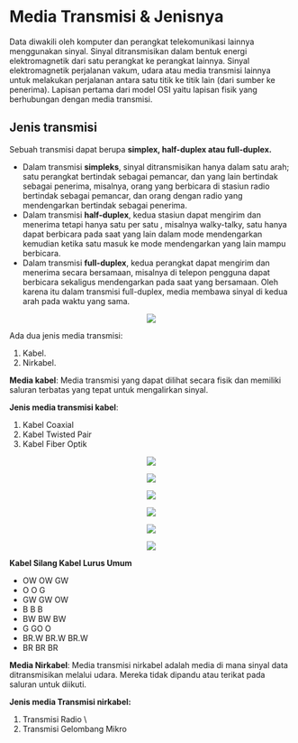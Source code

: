 # Media Transmisi & Jenisnya
Data diwakili oleh komputer dan perangkat telekomunikasi lainnya menggunakan sinyal. Sinyal ditransmisikan dalam bentuk energi elektromagnetik dari satu perangkat ke perangkat lainnya. Sinyal elektromagnetik perjalanan vakum, udara atau media transmisi lainnya untuk melakukan perjalanan antara satu titik ke titik lain (dari sumber ke penerima). Lapisan pertama dari model OSI yaitu lapisan fisik yang berhubungan dengan media transmisi.

## Jenis transmisi
Sebuah transmisi dapat berupa <b>simplex, half-duplex atau full-duplex.</b>
<ul>
<li>Dalam transmisi <b>simpleks</b>, sinyal ditransmisikan hanya dalam satu arah; satu perangkat bertindak sebagai pemancar, dan yang lain bertindak sebagai penerima, misalnya, orang yang berbicara di stasiun radio bertindak sebagai pemancar, dan orang dengan radio yang mendengarkan bertindak sebagai penerima.</li>

<li>Dalam transmisi <b>half-duplex</b>, kedua stasiun dapat mengirim dan menerima tetapi hanya satu per satu , misalnya walky-talky, satu hanya dapat berbicara pada saat yang lain dalam mode mendengarkan kemudian ketika satu masuk ke mode mendengarkan yang lain mampu berbicara.</li>

<li>Dalam transmisi <b>full-duplex</b>, kedua perangkat dapat mengirim dan menerima secara bersamaan, misalnya di telepon pengguna dapat berbicara sekaligus mendengarkan pada saat yang bersamaan. Oleh karena itu dalam transmisi full-duplex, media membawa sinyal di kedua arah pada waktu yang sama.</li>
</ul>

<p align="center"><img src="https://drive.google.com/uc?export=view&id=1bewHtrVwCss5nUgViZKbq2AVkv6iD1Ef"></p>

Ada dua jenis media transmisi:

1. Kabel. 
2. Nirkabel.

<b>Media kabel</b>: Media transmisi yang dapat dilihat secara fisik dan memiliki saluran terbatas yang tepat untuk mengalirkan sinyal.

<b>Jenis media transmisi kabel</b>:                       
1. Kabel Coaxial 
2. Kabel Twisted Pair 
3. Kabel Fiber Optik

<p align="center"><img src="https://drive.google.com/uc?export=view&id=1uJhifmCyK3kJahtOoeDkl0NyKMTXNIA6"></p>
<p align="center"><img src="https://drive.google.com/uc?export=view&id=1RnYDPoKikUvcxhdncHHFfLvtCafpKiAg"></p>
<p align="center"><img src="https://drive.google.com/uc?export=view&id=1fbb4c7BwVw4lFl1OWcBe5LYa3ohd2xas"></p>
<p align="center"><img src="https://drive.google.com/uc?export=view&id=1cIypUIWwQl9tjNog9y-uPOe_RRFdCMdb"></p>
<p align="center"><img src="https://drive.google.com/uc?export=view&id=1pmeSLLeMzQqfNg5RPjheKSmFCK4LemCC"></p>
<p align="center"><img src="https://drive.google.com/uc?export=view&id=1zrOWa0iUmKy7Ziwen-hT84bKKJtPtcpg"></p>

<b>Kabel Silang Kabel Lurus Umum</b>
<ul>
  <li>OW OW GW</li>
  <li>O O G</li>
  <li>GW GW OW  </li>  
  <li>B B B</li>
  <li>BW BW BW</li>
  <li>G GO O</li>
  <li>BR.W BR.W BR.W</li>
  <li>BR BR BR</li>
</ul>

<b>Media Nirkabel</b>: Media transmisi nirkabel adalah media di mana sinyal data ditransmisikan melalui udara. Mereka tidak dipandu atau terikat pada saluran untuk diikuti.

<b>Jenis media Transmisi nirkabel:</b>

1. Transmisi Radio \
2. Transmisi Gelombang Mikro











